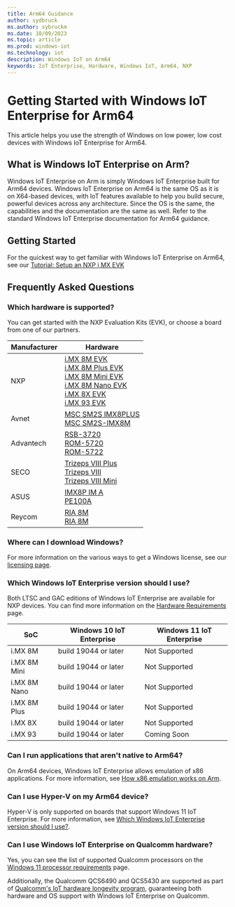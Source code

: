 ```yaml
---
title: Arm64 Guidance
author: sydbruck
ms.author: sybruckm
ms.date: 10/09/2023
ms.topic: article
ms.prod: windows-iot
ms.technology: iot
description: Windows IoT on Arm64
keywords: IoT Enterprise, Hardware, Windows IoT, Arm64, NXP
---
```


# Getting Started with Windows IoT Enterprise for Arm64

This article helps you use the strength of Windows on low power, low cost devices with Windows IoT Enterprise for Arm64.

## What is Windows IoT Enterprise on Arm?

Windows IoT Enterprise on Arm is simply Windows IoT Enterprise built for Arm64 devices. Windows IoT Enterprise on Arm64 is the same OS as it is on X64-based devices, with IoT features available to help you build secure, powerful devices across any architecture. Since the OS is the same, the capabilities and the documentation are the same as well. Refer to the standard Windows IoT Enterprise documentation for Arm64 guidance.

## Getting Started

For the quickest way to get familiar with Windows IoT Enterprise on Arm64, see our [Tutorial: Setup an NXP i,MX EVK](../Tutorials/Win10-NXP-iMX.md)

## Frequently Asked Questions

### Which hardware is supported?

You can get started with the NXP Evaluation Kits (EVK), or choose a board from one of our partners.

|Manufacturer|Hardware  |
|-|---------|
|NXP|[i.MX 8M EVK](https://www.nxp.com/design/development-boards/i-mx-evaluation-and-development-boards/evaluation-kit-for-the-i-mx-8m-applications-processor:MCIMX8M-EVK)<br> [i.MX 8M Plus EVK](https://www.nxp.com/design/development-boards/i-mx-evaluation-and-development-boards/evaluation-kit-for-the-i-mx-8m-plus-applications-processor:8MPLUSLPD4-EVK)<br>[i.MX 8M Mini EVK](https://www.nxp.com/design/development-boards/i-mx-evaluation-and-development-boards/evaluation-kit-for-the-i-mx-8m-mini-applications-processor:8MMINILPD4-EVK)<br> [i.MX 8M Nano EVK](https://www.nxp.com/design/development-boards/i-mx-evaluation-and-development-boards/evaluation-kit-for-the-i-mx-8m-nano-applications-processor:8MNANOD4-EVK)<br> [i.MX 8X EVK](https://www.nxp.com/products/processors-and-microcontrollers/arm-processors/i-mx-applications-processors/i-mx-8-applications-processors/i-mx-8x-family-arm-cortex-a35-3d-graphics-4k-video-dsp-error-correcting-code-on-ddr:i.MX8X)<br> [i.MX 93 EVK](https://www.nxp.com/products/processors-and-microcontrollers/arm-processors/i-mx-applications-processors/i-mx-9-processors/i-mx-93-applications-processor-family-arm-cortex-a55-ml-acceleration-power-efficient-mpu:i.MX93)|
|Avnet|[MSC SM2S IMX8PLUS](https://embedded.avnet.com/product/msc-sm2s-imx8plus/)<br> [MSC SM2S-IMX8M](https://embedded.avnet.com/product/msc-sm2s-imx8m/)    |
|Advantech|[RSB-3720](https://www.advantech.com/en/products/single_board_computer/rsb-3720/mod_d2f1b0bc-650b-449a-8ef7-b65ce4f69949)<br> [ROM-5720](https://www.advantech.com/en/products/computer-on-module/rom-5720/mod_4fbfe9fa-f5b2-4ba8-940e-e47585ad0fef)<br> [ROM-5722](https://www.advantech.com/en/products/computer-on-module/rom-5722/mod_11aa0c77-868e-4014-8151-ac7a7a1c5c1b)     |
|SECO|[Trizeps VIII Plus](https://edge.seco.com/usa/trizeps-viii-plus.html)<br> [Trizeps VIII](https://edge.seco.com/usa/trizeps-viii.html)<br> [Trizeps VIII Mini](https://edge.seco.com/usa/trizeps-viii-mini.html)     |
|ASUS|[IMX8P IM A](https://www.asus.com/us/site/IOT/#!/products/single-board-computer/IMX8P-IM-A)<br> [PE100A](https://iot.asus.com/products/intelligent-edge-computer/PE100A/)     |
|Reycom|[RIA 8M](https://www.reycom.swiss/oem-hardware/ria-8m/)<br> [RIA 8M](https://www.reycom.swiss/oem-hardware/ria-8mplus/)|

### Where can I download Windows?

For more information on the various ways to get a Windows license, see our [licensing page](../Commercialization/Licensing.md).

### Which Windows IoT Enterprise version should I use?

Both LTSC and GAC editions of Windows IoT Enterprise are available for NXP devices. You can find more information on the [Hardware Requirements](Hardware_Requirements.md) page.

|SoC  |Windows 10 IoT Enterprise  |Windows 11 IoT Enterprise  |
|---------|---------|---------|
|i.MX 8M      |    build 19044 or later     |    Not Supported    |
|i.MX 8M Mini |    build 19044 or later     |    Not Supported    |
|i.MX 8M Nano |    build 19044 or later     |    Not Supported    |
|i.MX 8M Plus |    build 19044 or later     |    Not Supported    |
|i.MX 8X      |    build 19044 or later     |    Not Supported    |
|i.MX 93      |    build 19044 or later     |    Coming Soon      |

### Can I run applications that aren't native to Arm64?

On Arm64 devices, Windows IoT Enterprise allows emulation of x86 applications. For more information, see [How x86 emulation works on Arm](/windows/arm/apps-on-arm-x86-emulation).

### Can I use Hyper-V on my Arm64 device?

Hyper-V is only supported on boards that support Windows 11 IoT Enterprise. For more information, see [Which Windows IoT Enterprise version should I use?](#which-windows-iot-enterprise-version-should-i-use).

### Can I use Windows IoT Enterprise on Qualcomm hardware?

Yes, you can see the list of supported Qualcomm processors on the [Windows 11 processor requirements](/windows-hardware/design/minimum/supported/windows-11-22h2-supported-qualcomm-processors) page.

Additionally, the Qualcomm QCS6490 and QCS5430 are supported as part of [Qualcomm's IoT hardware longevity program](https://www.qualcomm.com/products/product-longevity-program), guaranteeing both hardware and OS support with Windows IoT Enterprise on Qualcomm.
